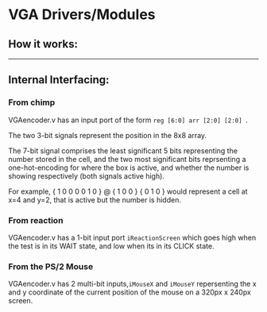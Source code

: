 # VGA Drivers/Modules

## How it works:

---
## Internal Interfacing:

### From chimp

VGAencoder.v has an input port of the form `reg [6:0] arr [2:0] [2:0] `.

The two 3-bit signals represent the position in the 8x8 array.

The 7-bit signal comprises the least significant 5 bits representing the number stored in the cell, and the two most significant bits reprsenting a one-hot-encoding for where the box is active, and whether the number is showing respectively (both signals active high).

For example, { 1 0 0 0 0 1 0 } @ { 1 0 0 } { 0 1 0 } would represent a cell at x=4 and y=2, that is active but the number is hidden.

### From reaction

VGAencoder.v has a 1-bit input port `iReactionScreen` which goes high when the test is in its WAIT state, and low when its in its CLICK state.

### From the PS/2 Mouse

VGAencoder.v has 2 multi-bit inputs,`iMouseX` and `iMouseY` repersenting the x and y coordinate of the current position of the mouse on a 320px x 240px screen.





